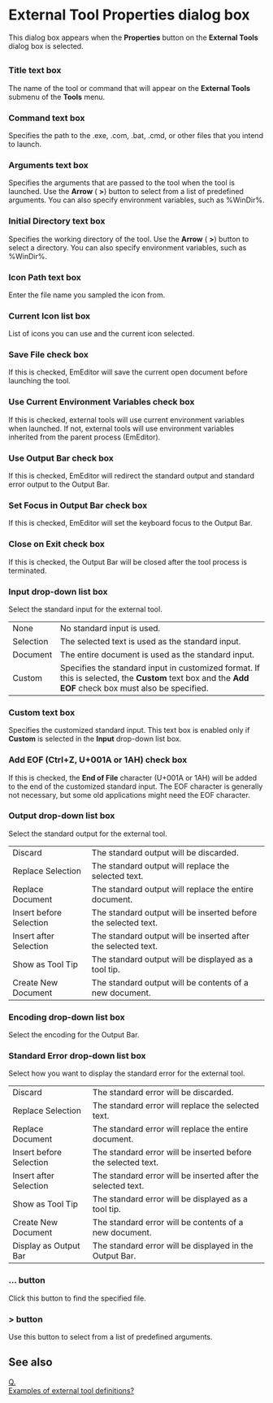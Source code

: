 # External Tool Properties dialog box

This dialog box appears when the
**Properties** button on the **External Tools** dialog box is selected.

## 

### Title text box

The name of the tool or command that will appear on the **External Tools**
submenu of the **Tools** menu.

### Command text box

Specifies the path to the .exe, .com, .bat, .cmd, or other files that you
intend to launch.

### Arguments text box

Specifies the arguments that are passed to the tool when the tool is
launched. Use the **Arrow** ( **>**) button to select from a
list of predefined arguments. You can also specify environment variables, such as
%WinDir%.

### Initial Directory text box

Specifies the working directory of the tool. Use the
**Arrow** ( **>**) button to select a directory. You
can also specify environment variables, such as %WinDir%.

### Icon Path text box

Enter the file name you sampled the icon from.

### Current Icon list box

List of icons you can use and the current icon selected.

### Save File check box

If this is checked, EmEditor will save the current open document before
launching the tool.

### Use Current Environment Variables check box

If this is checked, external tools will use current environment variables when launched. If not, external tools will use environment variables inherited from the parent process (EmEditor).

### Use Output Bar check box

If this is checked, EmEditor will redirect the standard output and standard error output to the Output Bar.

### Set Focus in Output Bar check box

If this is checked, EmEditor will set the keyboard focus to the Output Bar.

### Close on Exit check box

If this is checked, the Output Bar will be closed after the tool process is terminated.

### Input drop-down list box

Select the standard input for the external tool.

|     |     |
| --- | --- |
| None | No standard input is used. |
| Selection | The selected text is used as the standard input. |
| Document | The entire document is used as the standard input. |
| Custom | Specifies the standard input in customized format. If this is selected, the **Custom** text box and the **Add EOF** check box must also be specified. |

### Custom text box

Specifies the customized standard input. This text box is enabled only if **Custom** is selected in the **Input** drop-down list box.

### Add EOF (Ctrl+Z, U+001A or 1AH) check box

If this is checked, the **End of File** character (U+001A or 1AH) will be added to the end of the customized standard input. The EOF character is generally not necessary, but some old applications might need the EOF character.

### Output drop-down list box

Select the standard output for the external tool.

|     |     |
| --- | --- |
| Discard | The standard output will be discarded. |
| Replace Selection | The standard output will replace the selected text. |
| Replace Document | The standard output will replace the entire document. |
| Insert before Selection | The standard output will be inserted before the selected text. |
| Insert after Selection | The standard output will be inserted after the selected text. |
| Show as Tool Tip | The standard output will be displayed as a tool tip. |
| Create New Document | The standard output will be contents of a new document. |

### Encoding drop-down list box

Select the encoding for the Output Bar.

### Standard Error drop-down list box

Select how you want to display the standard error for the external tool.

|     |     |
| --- | --- |
| Discard | The standard error will be discarded. |
| Replace Selection | The standard error will replace the selected text. |
| Replace Document | The standard error will replace the entire document. |
| Insert before Selection | The standard error will be inserted before the selected text. |
| Insert after Selection | The standard error will be inserted after the selected text. |
| Show as Tool Tip | The standard error will be displayed as a tool tip. |
| Create New Document | The standard error will be contents of a new document. |
| Display as Output Bar | The standard error will be displayed in the Output Bar. |

### ... button

Click this button to find the specified file.

### \> button

Use this button to select from a list of predefined arguments.

## See also

[Q. \
Examples of external tool definitions?](../../../faq/tools/tools_external)

